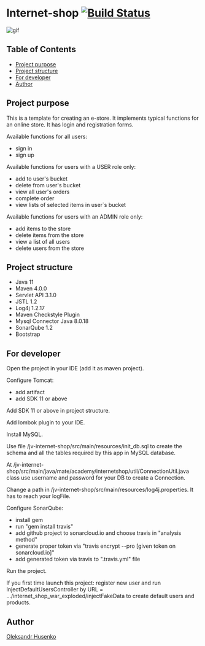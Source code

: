# Internet-shop [![Build Status](https://travis-ci.com/vztot/internet-shop.svg?branch=master)](https://travis-ci.com/vztot/internet-shop)

![gif](doc/img/sign-in.gif)

## Table of Contents

* [Project purpose](#project-purpose)
* [Project structure](#project-structure)
* [For developer](#for-developer)
* [Author](#author)

## Project purpose

This is a template for creating an e-store. It implements typical functions for an online store. It has login and registration forms.

Available functions for all users:
* sign in
* sign up

Available functions for users with a USER role only:
* add to user's bucket
* delete from user's bucket
* view all user's orders
* complete order
* view lists of selected items in user`s bucket

Available functions for users with an ADMIN role only:
* add items to the store
* delete items from the store
* view a list of all users
* delete users from the store

## Project structure

* Java 11
* Maven 4.0.0
* Servlet API 3.1.0
* JSTL 1.2
* Log4j 1.2.17
* Maven Checkstyle Plugin
* Mysql Connector Java 8.0.18
* SonarQube 1.2
* Bootstrap

## For developer

Open the project in your IDE (add it as maven project).

Configure Tomcat:
* add artifact
* add SDK 11 or above

Add SDK 11 or above in project structure.

Add lombok plugin to your IDE.

Install MySQL.

Use file /jv-internet-shop/src/main/resources/init_db.sql to create the schema and all the tables required by this app in MySQL database.

At /jv-internet-shop/src/main/java/mate/academy/internetshop/util/ConnectionUtil.java class use username and password for your DB to create a Connection.

Change a path in /jv-internet-shop/src/main/resources/log4j.properties. It has to reach your logFile.

Configure SonarQube:
* install gem
* run "gem install travis"
* add github project to sonarcloud.io and choose travis in "analysis method"
* generate proper token via "travis encrypt --pro [given token on sonarcloud.io]"
* add generated token via travis to ".travis.yml" file

Run the project.

If you first time launch this project: register new user and run InjectDefaultUsersController by URL = .../internet_shop_war_exploded/injectFakeData to create default users and products.

## Author

[Oleksandr Husenko](https://www.linkedin.com/in/oleksandr-husenko-6a63a2b3/)
